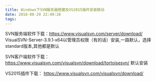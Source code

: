 ```yaml
---
title: Windows下SVN服务器搭建及VS2015插件安装联动
date: 2018-08-29 22:49:28
tags:
---
```

SVN服务端软件下载：https://www.visualsvn.com/server/download/
 VisualSVN-Server-3.9.1-x64以管理员权限（有的话）安装,一路默认，选择standard版本,其他都是默认

SVN客户端软件下载：https://www.visualsvn.com/visualsvn/download/tortoisesvn/
默认安装

VS2015插件下载： https://www.visualsvn.com/visualsvn/download/


